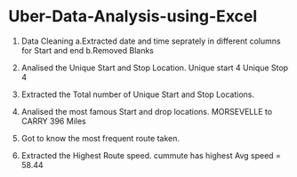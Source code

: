 # Uber-Data-Analysis-using-Excel

1. Data Cleaning
   a.Extracted date and time seprately in different columns for Start and end
   b.Removed Blanks
2. Analised the Unique Start and Stop Location.
     Unique start 	4
     Unique Stop		4
3. Extracted the Total number of Unique Start and Stop Locations.
4. Analised the most famous Start and drop locations.
     MORSEVELLE to CARRY
     396 Miles
5. Got to know the most frequent route taken.

6. Extracted the Highest Route speed.
     cummute has highest Avg speed = 58.44

